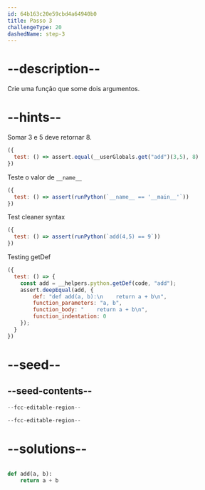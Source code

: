 ```yaml
---
id: 64b163c20e59cbd4a64940b0
title: Passo 3
challengeType: 20
dashedName: step-3
---
```


# --description--

Crie uma função que some dois argumentos.

# --hints--

Somar 3 e 5 deve retornar 8.

```js
({
  test: () => assert.equal(__userGlobals.get("add")(3,5), 8)
})
```

Teste o valor de `__name__`

```js
({
  test: () => assert(runPython(`__name__ == '__main__'`))
})
```

Test cleaner syntax

```js
({
  test: () => assert(runPython(`add(4,5) == 9`))
})
```

Testing getDef

```js
({
  test: () => {
    const add = __helpers.python.getDef(code, "add");
    assert.deepEqual(add, {
        def: "def add(a, b):\n    return a + b\n",
        function_parameters: "a, b",
        function_body: "    return a + b\n",
        function_indentation: 0
    });
  }
})
```

# --seed--

## --seed-contents--

```py
--fcc-editable-region--

--fcc-editable-region--
```

# --solutions--

```py

def add(a, b):
    return a + b

```
